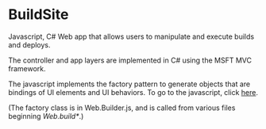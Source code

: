 # BuildSite
Javascript, C#
Web app that allows users to manipulate and execute builds and deploys.

The controller and app layers are implemented in C# using the MSFT MVC framework.

The javascript implements the factory pattern to generate objects that are bindings of UI elements and UI behaviors.
To go to the javascript, click [here]("https://github.com/droentsch/BuildSite/tree/master/WebBuildSite/Scripts").

(The factory class is in Web.Builder.js, and is called from various files beginning _Web.build*_.)
